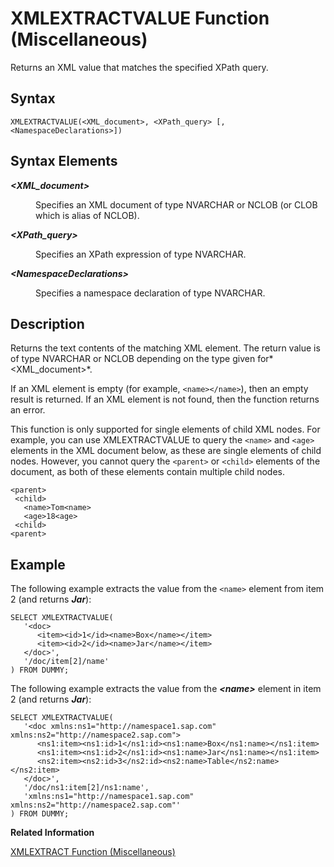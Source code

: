 <!-- loio85ee0084ac014a63aa2680b384466f39 -->

# XMLEXTRACTVALUE Function \(Miscellaneous\)

Returns an XML value that matches the specified XPath query.



## Syntax

```
XMLEXTRACTVALUE(<XML_document>, <XPath_query> [,<NamespaceDeclarations>])
```



## Syntax Elements


<dl>
<dt><b>

*<XML\_document\>*

</b></dt>
<dd>

Specifies an XML document of type NVARCHAR or NCLOB \(or CLOB which is alias of NCLOB\).



</dd><dt><b>

*<XPath\_query\>*

</b></dt>
<dd>

Specifies an XPath expression of type NVARCHAR.



</dd><dt><b>

*<NamespaceDeclarations\>*

</b></dt>
<dd>

Specifies a namespace declaration of type NVARCHAR.



</dd>
</dl>



## Description

Returns the text contents of the matching XML element. The return value is of type NVARCHAR or NCLOB depending on the type given for*<XML\_document\>*.

If an XML element is empty \(for example, `<name></name>`\), then an empty result is returned. If an XML element is not found, then the function returns an error.

This function is only supported for single elements of child XML nodes. For example, you can use XMLEXTRACTVALUE to query the `<name>` and `<age>` elements in the XML document below, as these are single elements of child nodes. However, you cannot query the `<parent>` or `<child>` elements of the document, as both of these elements contain multiple child nodes.

```
<parent>
 <child>
   <name>Tom<name>
   <age>18<age>
 <child>
<parent>
```



## Example

The following example extracts the value from the `<name>` element from item 2 \(and returns ***Jar***\):

```
SELECT XMLEXTRACTVALUE(
   '<doc>
      <item><id>1</id><name>Box</name></item>
      <item><id>2</id><name>Jar</name></item>
   </doc>',
   '/doc/item[2]/name'
) FROM DUMMY;
```

The following example extracts the value from the ***<name\>*** element in item 2 \(and returns ***Jar***\):

```
SELECT XMLEXTRACTVALUE(         
   '<doc xmlns:ns1="http://namespace1.sap.com" xmlns:ns2="http://namespace2.sap.com">
      <ns1:item><ns1:id>1</ns1:id><ns1:name>Box</ns1:name></ns1:item>
      <ns1:item><ns1:id>2</ns1:id><ns1:name>Jar</ns1:name></ns1:item>
      <ns2:item><ns2:id>3</ns2:id><ns2:name>Table</ns2:name></ns2:item>
   </doc>',
   '/doc/ns1:item[2]/ns1:name',
   'xmlns:ns1="http://namespace1.sap.com" xmlns:ns2="http://namespace2.sap.com"'
) FROM DUMMY;
```

**Related Information**  


[XMLEXTRACT Function \(Miscellaneous\)](xmlextract-function-miscellaneous-f1045c6.md "Returns an XML element that matches the specified XPath query.")

